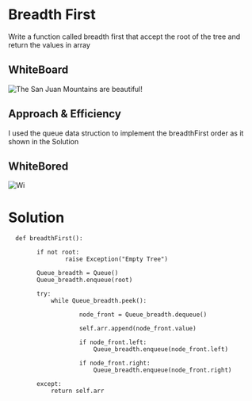 
# Breadth First

Write a function called breadth first that accept the root of the tree and return the values in array



## WhiteBoard 
![The San Juan Mountains are beautiful!](https://i.ibb.co/2nFsSNZ/breadthfirst.jpg "San Juan Mountains")

## Approach & Efficiency

I used the queue data struction to implement the breadthFirst order as it shown in the Solution  


## WhiteBored
![Wi](https://i.ibb.co/kc205rZ/Breadth-first.jpg) 


# Solution

```
  def breadthFirst():

        if not root:
                raise Exception("Empty Tree")

        Queue_breadth = Queue()
        Queue_breadth.enqueue(root)

        try:
            while Queue_breadth.peek():
                
                    node_front = Queue_breadth.dequeue()
                    
                    self.arr.append(node_front.value)

                    if node_front.left:
                        Queue_breadth.enqueue(node_front.left)

                    if node_front.right:
                        Queue_breadth.enqueue(node_front.right)
            
        except:
            return self.arr

```
